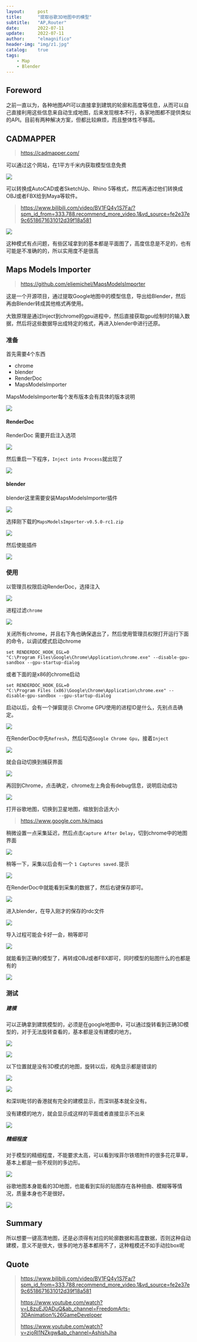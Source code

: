 ```yaml
---
layout:     post
title:      "提取谷歌3D地图中的模型"
subtitle:   "AP,Router"
date:       2022-07-11
update:     2022-07-11
author:     "elmagnifico"
header-img: "img/z1.jpg"
catalog:    true
tags:
    - Map
    - Blender
---
```


## Foreword

之前一直以为，各种地图API可以直接拿到建筑的轮廓和高度等信息，从而可以自己直接利用这些信息来自动生成地图，后来发现根本不行，各家地图都不提供类似的API。目前有两种解决方案，但都比较麻烦，而且整体性不够高。



## CADMAPPER

> https://cadmapper.com/

可以通过这个网站，在1平方千米内获取模型信息免费

![](https://img.elmagnifico.tech/static/upload/elmagnifico/202207110956879.png)

可以转换成AutoCAD或者SketchUp、Rhino 5等格式，然后再通过他们转换成OBJ或者FBX给到Maya等软件。

> https://www.bilibili.com/video/BV1FQ4y1S7Fa/?spm_id_from=333.788.recommend_more_video.1&vd_source=fe2e37e9c6518671631012d39f18a581



![](https://img.elmagnifico.tech/static/upload/elmagnifico/202207111007770.png)

这种模式有点问题，有些区域拿到的基本都是平面图了，高度信息是不足的，也有可能是不准确的的，所以实用度不是很高



## Maps Models Importer

> https://github.com/eliemichel/MapsModelsImporter

这是一个开源项目，通过提取Google地图中的模型信息，导出给Blender，然后再由Blender转成其他格式再使用。

大致原理是通过Inject到chrome的gpu进程中，然后直接获取gpu绘制时的输入数据，然后将这些数据导出成特定的格式，再进入blender中进行还原。



### 准备

首先需要4个东西

- chrome
- blender
- RenderDoc
- MapsModelsImporter



MapsModelsImporter每个发布版本会有具体的版本说明

![](https://img.elmagnifico.tech/static/upload/elmagnifico/202207111027796.png)



#### RenderDoc

RenderDoc 需要开启注入选项

![](https://img.elmagnifico.tech/static/upload/elmagnifico/202207111114638.png)

然后重启一下程序，`Inject into Process`就出现了

![](https://img.elmagnifico.tech/static/upload/elmagnifico/202207111114681.png)



#### blender

blender这里需要安装MapsModelsImporter插件

![](https://img.elmagnifico.tech/static/upload/elmagnifico/202207111143259.png)

选择刚下载的`MapsModelsImporter-v0.5.0-rc1.zip`

![](https://img.elmagnifico.tech/static/upload/elmagnifico/202207111144688.png)

然后使能插件

![](https://img.elmagnifico.tech/static/upload/elmagnifico/202207111145065.png)



### 使用

以管理员权限启动RenderDoc，选择注入

![](https://img.elmagnifico.tech/static/upload/elmagnifico/202207111126885.png)

进程过滤`chrome`

![](https://img.elmagnifico.tech/static/upload/elmagnifico/202207111127610.png)



关闭所有chrome，并且右下角也确保退出了，然后使用管理员权限打开运行下面的命令，以调试模式启动chrome

```
set RENDERDOC_HOOK_EGL=0
"C:\Program Files\Google\Chrome\Application\chrome.exe" --disable-gpu-sandbox --gpu-startup-dialog
```

或者下面的是x86的chrome启动

```
set RENDERDOC_HOOK_EGL=0
"C:\Program Files (x86)\Google\Chrome\Application\chrome.exe" --disable-gpu-sandbox --gpu-startup-dialog
```

启动以后，会有一个弹窗提示 Chrome GPU使用的进程ID是什么，先别点击确定。

![](https://img.elmagnifico.tech/static/upload/elmagnifico/202207111404653.png)



在RenderDoc中先`Refresh`，然后勾选`Google Chrome Gpu`，接着`Inject`

![](https://img.elmagnifico.tech/static/upload/elmagnifico/202207111129964.png)

就会自动切换到捕获界面

![](https://img.elmagnifico.tech/static/upload/elmagnifico/202207111132131.png)

再回到Chrome，点击确定，chrome左上角会有debug信息，说明启动成功

![](https://img.elmagnifico.tech/static/upload/elmagnifico/202207111125270.png)

打开谷歌地图，切换到卫星地图，缩放到合适大小

> https://www.google.com.hk/maps

稍微设置一点采集延迟，然后点击`Capture After Delay`，切到chrome中的地图界面

![](https://img.elmagnifico.tech/static/upload/elmagnifico/202207111406943.png)

稍等一下，采集以后会有一个 `1 Captures saved.`提示

![](https://img.elmagnifico.tech/static/upload/elmagnifico/202207111204082.png)

在RenderDoc中就能看到采集的数据了，然后右键保存即可。

![](https://img.elmagnifico.tech/static/upload/elmagnifico/202207111235661.png)

进入blender，在导入刚才的保存的rdc文件

![](https://img.elmagnifico.tech/static/upload/elmagnifico/202207111147538.png)

导入过程可能会卡好一会，稍等即可

![](https://img.elmagnifico.tech/static/upload/elmagnifico/202207111419867.png)

就能看到正确的模型了，再转成OBJ或者FBX即可，同时模型的贴图什么的也都是有的

![](https://img.elmagnifico.tech/static/upload/elmagnifico/202207111429058.png)



### 测试

##### 建模

可以正确拿到建筑模型的，必须是在google地图中，可以通过旋转看到正确3D模型的，对于无法旋转查看的，基本都是没有建模的地方。

![](https://img.elmagnifico.tech/static/upload/elmagnifico/202207111420563.png)

![](https://img.elmagnifico.tech/static/upload/elmagnifico/202207111421040.png)



以下位置就是没有3D模式的地图，旋转以后，视角显示都是错误的

![](https://img.elmagnifico.tech/static/upload/elmagnifico/202207111423492.png)

![](https://img.elmagnifico.tech/static/upload/elmagnifico/202207111423270.png)

和深圳毗邻的香港就有完全的建模显示，而深圳基本就全没有。 	

没有建模的地方，就会显示成这样的平面或者直接显示不出来

![](https://img.elmagnifico.tech/static/upload/elmagnifico/202207111416898.png)



##### 精细程度

对于模型的精细程度，不能要求太高，可以看到埃菲尔铁塔附件的很多花花草草，基本上都是一些不规则的多边形。

![](https://img.elmagnifico.tech/static/upload/elmagnifico/202207111419925.png)



谷歌地图本身能看的3D地图，也能看到实际的贴图存在各种扭曲、模糊等等情况，质量本身也不是很好。

![](https://img.elmagnifico.tech/static/upload/elmagnifico/202207111432408.png)



## Summary

所以想要一键高清地图，还是必须得有对应的轮廓数据和高度数据，否则这种自动建模，意义不是很大，很多的地方基本都用不了，这种粗模还不如手动拉box呢



## Quote

> https://www.bilibili.com/video/BV1FQ4y1S7Fa/?spm_id_from=333.788.recommend_more_video.1&vd_source=fe2e37e9c6518671631012d39f18a581
>
> https://www.youtube.com/watch?v=L8zuEJ0ADuQ&ab_channel=FreedomArts-3DAnimation%26GameDeveloper
>
> https://www.youtube.com/watch?v=zjoRl1NZkgw&ab_channel=AshishJha
